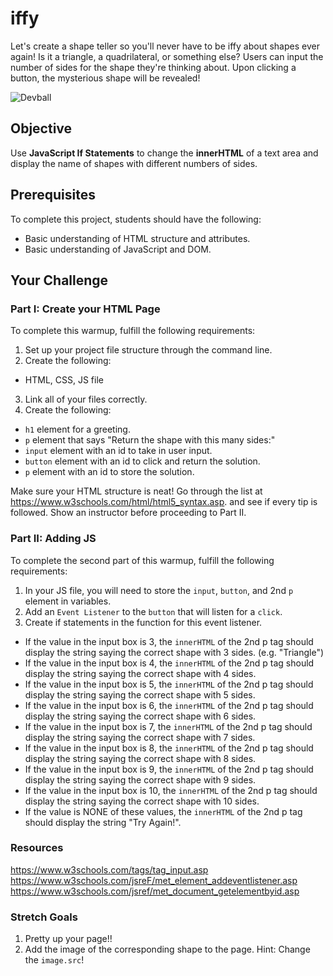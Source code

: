 # iffy

Let's create a shape teller so you'll never have to be iffy about shapes ever again! Is it a triangle, a quadrilateral, or something else? Users can input the number of sides for the shape they're thinking about. Upon clicking a button, the mysterious shape will be revealed!

![Devball](https://github.com/junior-devleague/iffy/blob/master/iffy.gif)

## Objective
Use **JavaScript If Statements** to change the **innerHTML** of a text area and display the name of shapes with different numbers of sides.

## Prerequisites
To complete this project, students should have the following:
* Basic understanding of HTML structure and attributes.
* Basic understanding of JavaScript and DOM.

## Your Challenge

### Part I: Create your HTML Page
To complete this warmup, fulfill the following requirements:
1. Set up your project file structure through the command line.
2. Create the following:
* HTML, CSS, JS file
3. Link all of your files correctly.
4. Create the following:
* ```h1``` element for a greeting.
* ```p``` element that says "Return the shape with this many sides:"
* ```input``` element with an id to take in user input.
* ```button``` element with an id to click and return the solution.
* ```p``` element with an id to store the solution.

Make sure your HTML structure is neat! Go through the list at https://www.w3schools.com/html/html5_syntax.asp. and see if every tip is followed. Show an instructor before proceeding to Part II.

### Part II: Adding JS
To complete the second part of this warmup, fulfill the following requirements:
1. In your JS file, you will need to store the ```input```, ```button```, and 2nd ```p``` element in variables.
2. Add an ```Event Listener``` to the ```button``` that will listen for a ```click```.
3. Create if statements in the function for this event listener.
* If the value in the input box is 3, the ```innerHTML``` of the 2nd p tag should display the string saying the correct shape with 3 sides. (e.g. "Triangle")
* If the value in the input box is 4, the ```innerHTML``` of the 2nd p tag should display the string saying the correct shape with 4 sides.
* If the value in the input box is 5, the ```innerHTML``` of the 2nd p tag should display the string saying the correct shape with 5 sides.
* If the value in the input box is 6, the ```innerHTML``` of the 2nd p tag should display the string saying the correct shape with 6 sides.
* If the value in the input box is 7, the ```innerHTML``` of the 2nd p tag should display the string saying the correct shape with 7 sides.
* If the value in the input box is 8, the ```innerHTML``` of the 2nd p tag should display the string saying the correct shape with 8 sides.
* If the value in the input box is 9, the ```innerHTML``` of the 2nd p tag should display the string saying the correct shape with 9 sides.
* If the value in the input box is 10, the ```innerHTML``` of the 2nd p tag should display the string saying the correct shape with 10 sides.  
* If the value is NONE of these values, the ```innerHTML``` of the 2nd p tag should display the string "Try Again!".

### Resources
https://www.w3schools.com/tags/tag_input.asp
https://www.w3schools.com/jsreF/met_element_addeventlistener.asp
https://www.w3schools.com/jsref/met_document_getelementbyid.asp

### Stretch Goals
1. Pretty up your page!!
2. Add the image of the corresponding shape to the page. Hint: Change the ```image.src```!

